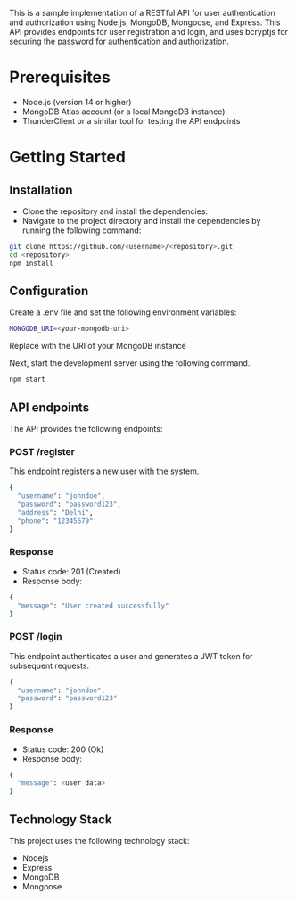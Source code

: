 This is a sample implementation of a RESTful API for user authentication and authorization using Node.js, MongoDB, Mongoose, and Express. This API provides endpoints for user registration and login, and uses bcryptjs for securing the password for authentication and authorization.

# Prerequisites
 - Node.js (version 14 or higher)
 - MongoDB Atlas account (or a local MongoDB instance)
 - ThunderClient or a similar tool for testing the API endpoints
 
# Getting Started

## Installation
 - Clone the repository and install the dependencies:
 - Navigate to the project directory and install the dependencies by running the following command:

```bash
git clone https://github.com/<username>/<repository>.git
cd <repository>
npm install

```

## Configuration
Create a .env file and set the following environment variables:

```bash
MONGODB_URI=<your-mongodb-uri>
```
Replace <your-mongodb-uri> with the URI of your MongoDB instance

Next, start the development server using the following command.

```bash
npm start

```

## API endpoints
The API provides the following endpoints:

### POST /register
This endpoint registers a new user with the system.

```bash
{
  "username": "johndoe",
  "password": "password123",
  "address": "Delhi",
  "phone": "12345679"
}

```

### Response
 - Status code: 201 (Created)
 - Response body:

```bash
{
  "message": "User created successfully"
}

```

### POST /login
This endpoint authenticates a user and generates a JWT token for subsequent requests.

```bash
{
  "username": "johndoe",
  "password": "password123"
}

```

### Response
 - Status code: 200 (Ok)
 - Response body:

```bash
{
  "message": <user data>
}

```


## Technology Stack
This project uses the following technology stack:

 - Nodejs
 - Express
 - MongoDB
 - Mongoose
 
